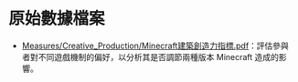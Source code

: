# 原始數據檔案

- [Measures/Creative_Production/Minecraft建築創造力指標.pdf](實驗報名表單_(回覆).pdf)：評估參與者對不同遊戲機制的偏好，以分析其是否調節兩種版本 Minecraft 造成的影響。
